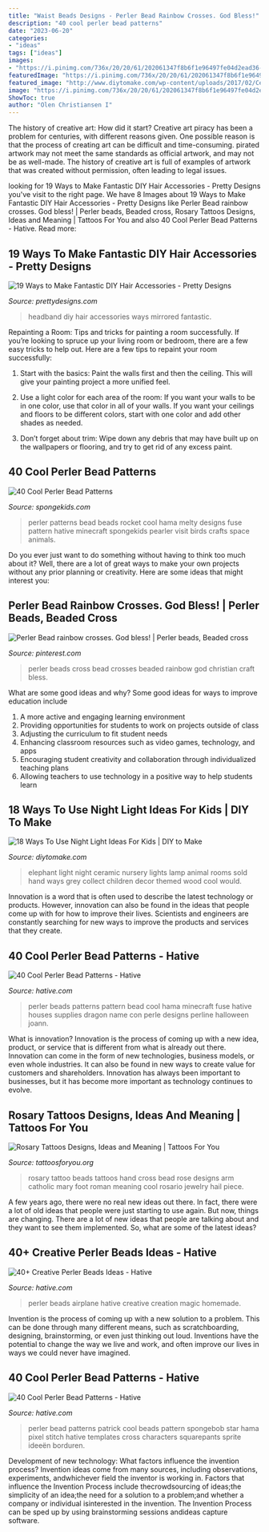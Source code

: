 ```yaml
---
title: "Waist Beads Designs - Perler Bead Rainbow Crosses. God Bless!"
description: "40 cool perler bead patterns"
date: "2023-06-20"
categories:
- "ideas"
tags: ["ideas"]
images:
- "https://i.pinimg.com/736x/20/20/61/202061347f8b6f1e96497fe04d2ead36--perler-beads-rainbows.jpg"
featuredImage: "https://i.pinimg.com/736x/20/20/61/202061347f8b6f1e96497fe04d2ead36--perler-beads-rainbows.jpg"
featured_image: "http://www.diytomake.com/wp-content/uploads/2017/02/Ceramic-Elephant-Night-Light.jpg"
image: "https://i.pinimg.com/736x/20/20/61/202061347f8b6f1e96497fe04d2ead36--perler-beads-rainbows.jpg"
ShowToc: true
author: "Olen Christiansen I"
---
```



The history of creative art: How did it start?
Creative art piracy has been a problem for centuries, with different reasons given. One possible reason is that the process of creating art can be difficult and time-consuming. pirated artwork may not meet the same standards as official artwork, and may not be as well-made. The history of creative art is full of examples of artwork that was created without permission, often leading to legal issues.

	

		
looking for 19 Ways to Make Fantastic DIY Hair Accessories - Pretty Designs you've visit to the right page. We have 8 Images about 19 Ways to Make Fantastic DIY Hair Accessories - Pretty Designs like Perler Bead rainbow crosses. God bless! | Perler beads, Beaded cross, Rosary Tattoos Designs, Ideas and Meaning | Tattoos For You and also 40 Cool Perler Bead Patterns - Hative. Read more:
		
    
## 19 Ways To Make Fantastic DIY Hair Accessories - Pretty Designs

<img loading=lazy src="https://www.prettydesigns.com/wp-content/uploads/2014/05/MIRRORED-HEADBAND.jpg" onerror="this.onerror=null;this.src='https://tse1.mm.bing.net/th?id=OIP.9CwinsNEPqNqmU-UJmSBUQHaKX&amp;pid=15.1';" alt="19 Ways to Make Fantastic DIY Hair Accessories - Pretty Designs">

_Source: prettydesigns.com_

>headband diy hair accessories ways mirrored fantastic. 

	

Repainting a Room: Tips and tricks for painting a room successfully.
If you’re looking to spruce up your living room or bedroom, there are a few easy tricks to help out. Here are a few tips to repaint your room successfully:
1) Start with the basics: Paint the walls first and then the ceiling. This will give your painting project a more unified feel.

2) Use a light color for each area of the room: If you want your walls to be in one color, use that color in all of your walls. If you want your ceilings and floors to be different colors, start with one color and add other shades as needed.

3) Don’t forget about trim: Wipe down any debris that may have built up on the wallpapers or flooring, and try to get rid of any excess paint.

    
## 40 Cool Perler Bead Patterns

<img loading=lazy src="http://spongekids.com/wp-content/uploads/2014/04/perler-beads-patterns/38-rocket-beads-patterns.gif" onerror="this.onerror=null;this.src='https://tse2.mm.bing.net/th?id=OIP.D33tAlwlbEdxptgm7WqpLgHaG8&amp;pid=15.1';" alt="40 Cool Perler Bead Patterns">

_Source: spongekids.com_

>perler patterns bead beads rocket cool hama melty designs fuse pattern hative minecraft spongekids pearler visit birds crafts space animals. 

	

Do you ever just want to do something without having to think too much about it? Well, there are a lot of great ways to make your own projects without any prior planning or creativity. Here are some ideas that might interest you: 

    
## Perler Bead Rainbow Crosses. God Bless! | Perler Beads, Beaded Cross

<img loading=lazy src="https://i.pinimg.com/736x/20/20/61/202061347f8b6f1e96497fe04d2ead36--perler-beads-rainbows.jpg" onerror="this.onerror=null;this.src='https://tse1.mm.bing.net/th?id=OIP.7i8LKXPJ_WP7Vh8PIjiJ1wHaNK&amp;pid=15.1';" alt="Perler Bead rainbow crosses. God bless! | Perler beads, Beaded cross">

_Source: pinterest.com_

>perler beads cross bead crosses beaded rainbow god christian craft bless. 

	

What are some good ideas and why?
Some good ideas for ways to improve education include 
1. A more active and engaging learning environment 
2. Providing opportunities for students to work on projects outside of class 
3. Adjusting the curriculum to fit student needs 
4. Enhancing classroom resources such as video games, technology, and apps 
5. Encouraging student creativity and collaboration through individualized teaching plans 
6. Allowing teachers to use technology in a positive way to help students learn 

    
## 18 Ways To Use Night Light Ideas For Kids | DIY To Make

<img loading=lazy src="http://www.diytomake.com/wp-content/uploads/2017/02/Ceramic-Elephant-Night-Light.jpg" onerror="this.onerror=null;this.src='https://tse1.mm.bing.net/th?id=OIP.6DuXZ_3nJhUOq1dvrt-DlgHaJ4&amp;pid=15.1';" alt="18 Ways To Use Night Light Ideas For Kids | DIY to Make">

_Source: diytomake.com_

>elephant light night ceramic nursery lights lamp animal rooms sold hand ways grey collect children decor themed wood cool would. 

	

Innovation is a word that is often used to describe the latest technology or products. However, innovation can also be found in the ideas that people come up with for how to improve their lives. Scientists and engineers are constantly searching for new ways to improve the products and services that they create.

    
## 40 Cool Perler Bead Patterns - Hative

<img loading=lazy src="https://hative.com/wp-content/uploads/2014/04/perler-beads-patterns/40-house-pattern.jpg" onerror="this.onerror=null;this.src='https://tse1.mm.bing.net/th?id=OIP.KHNFOMU6RbCRXMHbiIVEpAAAAA&amp;pid=15.1';" alt="40 Cool Perler Bead Patterns - Hative">

_Source: hative.com_

>perler beads patterns pattern bead cool hama minecraft fuse hative houses supplies dragon name con perle designs perline halloween joann. 

	

What is innovation?
Innovation is the process of coming up with a new idea, product, or service that is different from what is already out there. Innovation can come in the form of new technologies, business models, or even whole industries. It can also be found in new ways to create value for customers and shareholders. Innovation has always been important to businesses, but it has become more important as technology continues to evolve.

    
## Rosary Tattoos Designs, Ideas And Meaning | Tattoos For You

<img loading=lazy src="https://www.tattoosforyou.org/wp-content/uploads/2016/05/Rosary-Tattoos-on-Hand.jpg" onerror="this.onerror=null;this.src='https://tse2.mm.bing.net/th?id=OIP.JlzfP4d17qu5fq1-ZerTJAHaLC&amp;pid=15.1';" alt="Rosary Tattoos Designs, Ideas and Meaning | Tattoos For You">

_Source: tattoosforyou.org_

>rosary tattoo beads tattoos hand cross bead rose designs arm catholic mary foot roman meaning cool rosario jewelry hail piece. 

	

A few years ago, there were no real new ideas out there. In fact, there were a lot of old ideas that people were just starting to use again. But now, things are changing. There are a lot of new ideas that people are talking about and they want to see them implemented. So, what are some of the latest ideas?

    
## 40+ Creative Perler Beads Ideas - Hative

<img loading=lazy src="https://hative.com/wp-content/uploads/2014/04/perler-beads-ideas/25-homemade-airplane.jpg" onerror="this.onerror=null;this.src='https://tse2.mm.bing.net/th?id=OIP.ipjWg-O0MeLcqB7PLlML1wHaFj&amp;pid=15.1';" alt="40+ Creative Perler Beads Ideas - Hative">

_Source: hative.com_

>perler beads airplane hative creative creation magic homemade. 

	

Invention is the process of coming up with a new solution to a problem. This can be done through many different means, such as scratchboarding, designing, brainstorming, or even just thinking out loud. Inventions have the potential to change the way we live and work, and often improve our lives in ways we could never have imagined.

    
## 40 Cool Perler Bead Patterns - Hative

<img loading=lazy src="https://hative.com/wp-content/uploads/2014/04/perler-beads-patterns/13-patrick-perler-beads-patterns.png" onerror="this.onerror=null;this.src='https://tse3.mm.bing.net/th?id=OIP.GKy60XG9SP3-ZHd1tkW-pQHaLO&amp;pid=15.1';" alt="40 Cool Perler Bead Patterns - Hative">

_Source: hative.com_

>perler bead patterns patrick cool beads pattern spongebob star hama pixel stitch hative templates cross characters squarepants sprite ideeën borduren. 

	

Development of new technology: What factors influence the invention process?
Invention ideas come from many sources, including observations, experiments, andwhichever field the inventor is working in. Factors that influence the Invention Process include thecrowdsourcing of ideas;the simplicity of an idea;the need for a solution to a problem;and whether a company or individual isinterested in the invention. The Invention Process can be sped up by using brainstorming sessions andideas capture software.

